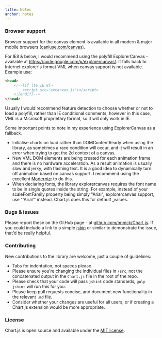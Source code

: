 ```yaml
---
title: Notes
anchor: notes
---
```


### Browser support
Browser support for the canvas element is available in all modern & major mobile browsers <a href="http://caniuse.com/canvas" target="_blank">(caniuse.com/canvas)</a>.

For IE8 & below, I would recommend using the polyfill ExplorerCanvas - available at <a href="https://code.google.com/p/explorercanvas/" target="_blank">https://code.google.com/p/explorercanvas/</a>. It falls back to Internet explorer's format VML when canvas support is not available. Example use:

```html
<head>
	<!--[if lte IE 8]>
		<script src="excanvas.js"></script>
	<![endif]-->
</head>
```

Usually I would recommend feature detection to choose whether or not to load a polyfill, rather than IE conditional comments, however in this case, VML is a Microsoft proprietary format, so it will only work in IE.

Some important points to note in my experience using ExplorerCanvas as a fallback.

- Initialise charts on load rather than DOMContentReady when using the library, as sometimes a race condition will occur, and it will result in an error when trying to get the 2d context of a canvas.
- New VML DOM elements are being created for each animation frame and there is no hardware acceleration. As a result animation is usually slow and jerky, with flashing text. It is a good idea to dynamically turn off animation based on canvas support. I recommend using the excellent <a href="http://modernizr.com/" target="_blank">Modernizr</a> to do this.
- When declaring fonts, the library explorercanvas requires the font name to be in single quotes inside the string. For example, instead of your scaleFontFamily property being simply "Arial", explorercanvas support, use "'Arial'" instead. Chart.js does this for default _values.

### Bugs & issues

Please report these on the GitHub page - at <a href="https://github.com/nnnick/Chart.js" target="_blank">github.com/nnnick/Chart.js</a>. If you could include a link to a simple <a href="http://jsbin.com/" target="_blank">jsbin</a> or similar to demonstrate the issue, that'd be really helpful.


### Contributing
New contributions to the library are welcome, just a couple of guidelines:

- Tabs for indentation, not spaces please.
- Please ensure you're changing the individual files in `/src`, not the concatenated output in the `Chart.js` file in the root of the repo.
- Please check that your code will pass `jshint` code standards, `gulp jshint` will run this for you.
- Please keep pull requests concise, and document new functionality in the relevant `.md` file.
- Consider whether your changes are useful for all users, or if creating a Chart.js extension would be more appropriate.

### License
Chart.js is open source and available under the <a href="http://opensource.org/licenses/MIT" target="_blank">MIT license</a>.